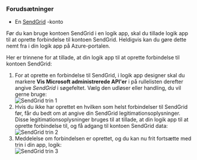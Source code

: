 ### <a name="prerequisites"></a>Forudsætninger
- En [SendGrid](https://www.SendGrid.com/) -konto 

Før du kan bruge kontoen SendGrid i en logik app, skal du tillade logik app til at oprette forbindelse til kontoen SendGrid. Heldigvis kan du gøre dette nemt fra i din logik app på Azure-portalen. 

Her er trinnene for at tillade, at din logik app til at oprette forbindelse til kontoen SendGrid:

1. For at oprette en forbindelse til SendGrid, i logik app designer skal du markere **Vis Microsoft administrerede API'er** i på rullelisten derefter angive *SendGrid* i søgefeltet. Vælg den udløser eller handling, du vil gerne bruge:  
  ![SendGrid trin 1](./media/connectors-create-api-sendgrid/sendgrid-1.png)
2. Hvis du ikke har oprettet en hvilken som helst forbindelser til SendGrid før, får du bedt om at angive din SendGrid legitimationsoplysninger. Disse legitimationsoplysninger bruges til at tillade, at din logik app til at oprette forbindelse til, og få adgang til kontoen SendGrid data:  
  ![SendGrid trin 2](./media/connectors-create-api-sendgrid/sendgrid-2.png)
3. Meddelelse om forbindelsen er oprettet, og du kan nu frit fortsætte med trin i din app, logik:  
  ![SendGrid trin 3](./media/connectors-create-api-sendgrid/sendgrid-3.png)   
